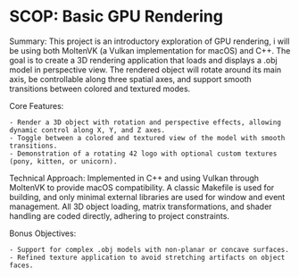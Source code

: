 # SCOP: Basic GPU Rendering

Summary: This project is an introductory exploration of GPU rendering, i will be using both MoltenVK (a Vulkan implementation for macOS) and C++. The goal is to create a 3D rendering application that loads and displays a .obj model in perspective view. The rendered object will rotate around its main axis, be controllable along three spatial axes, and support smooth transitions between colored and textured modes.

Core Features:

    - Render a 3D object with rotation and perspective effects, allowing dynamic control along X, Y, and Z axes.
    - Toggle between a colored and textured view of the model with smooth transitions.
    - Demonstration of a rotating 42 logo with optional custom textures (pony, kitten, or unicorn).

Technical Approach: Implemented in C++ and using Vulkan through MoltenVK to provide macOS compatibility. A classic Makefile is used for building, and only minimal external libraries are used for window and event management. All 3D object loading, matrix transformations, and shader handling are coded directly, adhering to project constraints.

Bonus Objectives:

    - Support for complex .obj models with non-planar or concave surfaces.
    - Refined texture application to avoid stretching artifacts on object faces.
